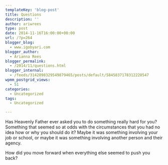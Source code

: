 ```yaml
---
templateKey: 'blog-post'
title: Questions
description: ''
author: ariwrees
type: post
date: 2014-11-16T16:00:00+00:00
url: /?p=264
blogger_blog:
  - www.igobyari.com
blogger_author:
  - Arianna Rees
blogger_permalink:
  - /2014/11/questions.html
blogger_internal:
  - /feeds/3142898329549879465/posts/default/5845837178312228547
wpmm_postgrid_views:
  - 51
categories:
  - Uncategorized
tags:
  - Uncategorized

---
```

Has Heavenly Father ever asked you to do something really hard for you? Something that seemed so at odds with the circumstances that you had no idea how or why you should do it? Maybe it was something involving your job or school, or maybe it was something involving another person and their agency.

How did you move forward when everything else seemed to push you back?